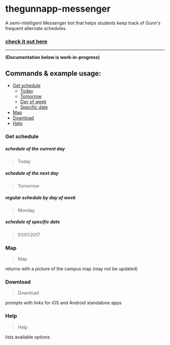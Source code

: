 # thegunnapp-messenger
A semi-intelligent Messenger bot that helps students keep track of Gunn's frequent alternate schedules.
### [check it out here](https://m.me/thegunnapp)
---
**(Documentation below is work-in-progress)**
## Commands & example usage:
- [Get schedule](#get-schedule)
  - [Today](#schedule-of-the-current-day)
  - [Tomorrow](#schedule-of-the-next-day)
  - [Day of week](#regular-schedule-by-day-of-week)
  - [Specific date](#schedule-of-specific-date)
- [Map](#map)
- [Download](#download)
- [Help](#help)

### Get schedule
##### schedule of the current day
> Today
##### schedule of the next day
> Tomorrow
##### regular schedule by day of week
> Monday
##### schedule of specific date
> 01/01/2017

### Map
> Map

returns with a picture of the campus map (may not be updated)
### Download
> Download

prompts with links for iOS and Android standalone apps
### Help
> Help

lists available options
